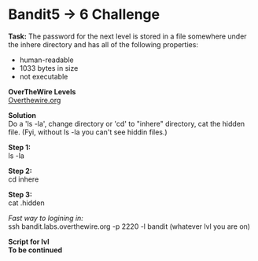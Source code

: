 # Bandit5 -> 6 Challenge
**Task:**
The password for the next level is stored in a file somewhere under the inhere directory and has all of the following properties:
<br>
- human-readable
- 1033 bytes in size
- not executable

**OverTheWire Levels**
<br>
[Overthewire.org](https://overthewire.org/wargames/bandit/bandit4.html)

**Solution**
<br>
Do a 'ls -la', change directory or 'cd' to "inhere" directory, cat the hidden file. (Fyi, without ls -la you can't see hiddin files.)

**Step 1:**
<br>
ls -la

**Step 2:**
<br>
cd inhere

**Step 3:**
<br>
cat .hidden

*Fast way to logining in:*
<br>
ssh bandit.labs.overthewire.org -p 2220 -l bandit (whatever lvl you are on)

**Script for lvl**
<br>
**To be continued**
